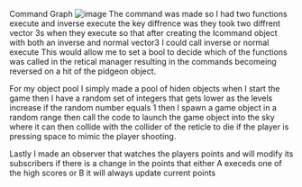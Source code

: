 Command Graph ![image](https://github.com/user-attachments/assets/fee20a78-f858-48b5-a768-161a88755279)
The command was made so I had two functions execute and inverse execute the key diffrence was they took two diffrent vector 3s when they execute so that after creating the Icommand object with both an inverse and normal vector3 I could call inverse or normal execute
This would allow me to set a bool to decide which of the functions was called in the retical manager resulting in the commands becomeing reversed on a hit of the pidgeon object.

For my object pool I simply made a pool of hiden objects when I start the game then I have a random set of integers that gets lower as the levels increase if the random number equals 1 then I spawn a game object in a random range
then call the code to launch the game object into the sky where it can then collide with the collider of the reticle to die if the player is pressing space to mimic the player shooting.

Lastly I made an observer that watches the players points and will modify its subscribers if there is a change in the points that either A execeds one of the high scores or B it will always update current points
